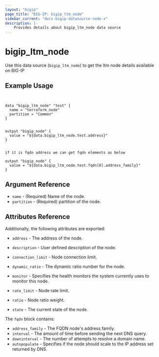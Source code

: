 ```yaml
---
layout: "bigip"
page_title: "BIG-IP: bigip_ltm_node"
sidebar_current: "docs-bigip-datasource-node-x"
description: |-
    Provides details about bigip_ltm_node data source
---
```


# bigip\_ltm\_node

Use this data source (`bigip_ltm_node`) to get the ltm node details available on BIG-IP
 
 
## Example Usage
```hcl


data "bigip_ltm_node" "test" {
  name = "terraform_node"
  partition = "Common"
}


output "bigip_node" {
  value = "${data.bigip_ltm_node.test.address}"
}


if it is fqdn address we can get fqdn elements as below

output "bigip_node" {
  value = "${data.bigip_ltm_node.test.fqdn[0].address_family}"
}

```      

## Argument Reference

* `name` - (Required) Name of the node.
* `partition` - (Required) partition of the node.


## Attributes Reference

Additionally, the following attributes are exported:
* `address` - The address of the node.
  
* `description` - User defined description of the node.

* `connection_limit` - Node connection limit.

* `dynamic_ratio` - The dynamic ratio number for the node.

* `monitor` - Specifies the health monitors the system currently uses to monitor this node.

* `rate_limit` - Node rate limit.

* `ratio` - Node ratio weight.

* `state` - The current state of the node.

The `fqdn` block contains:

* `address_family` - The FQDN node's address family.
* `interval` - The amount of time before sending the next DNS query.
* `downinterval` - The number of attempts to resolve a domain name.
* `autopopulate` - Specifies if the node should scale to the IP address set returned by DNS.

